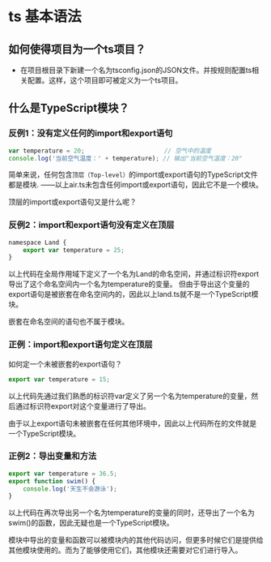 # ts 基本语法
## 如何使得项目为一个ts项目？
+ 在项目根目录下新建一个名为tsconfig.json的JSON文件。并按规则配置ts相关配置。这样，这个项目即可被定义为一个ts项目。
## 什么是TypeScript模块？

### 反例1：没有定义任何的import和export语句
```js
var temperature = 20;                      // 空气中的温度
console.log('当前空气温度：' + temperature); // 输出"当前空气温度：20"
```
简单来说，任何包含`顶层（Top-level）`的import或export语句的TypeScript文件都是模块.
——以上air.ts未包含任何import或export语句，因此它不是一个模块。

顶层的import或export语句又是什么呢？

### 反例2：import和export语句没有定义在顶层
```js
namespace Land {
    export var temperature = 25;
}
```
以上代码在全局作用域下定义了一个名为Land的命名空间，并通过标识符export导出了这个命名空间内一个名为temperature的变量。
但由于导出这个变量的export语句是被嵌套在命名空间内的，因此以上land.ts就不是一个TypeScript模块。

嵌套在命名空间的语句也不属于模块。

### 正例：import和export语句定义在顶层

如何定一个未被嵌套的export语句？
```js
export var temperature = 15;
```
以上代码先通过我们熟悉的标识符var定义了另一个名为temperature的变量，然后通过标识符export对这个变量进行了导出。

由于以上export语句未被嵌套在任何其他环境中，因此以上代码所在的文件就是一个TypeScript模块。

### 正例2：导出变量和方法
```js
export var temperature = 36.5;
export function swim() {
    console.log('天生不会游泳');
}
```
以上代码在再次导出另一个名为temperature的变量的同时，还导出了一个名为swim()的函数，因此无疑也是一个TypeScript模块。

模块中导出的变量和函数可以被模块内的其他代码访问，但更多时候它们是提供给其他模块使用的。而为了能够使用它们，其他模块还需要对它们进行导入。